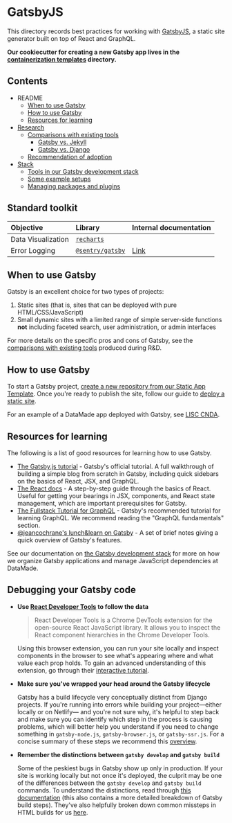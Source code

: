 # GatsbyJS

This directory records best practices for working with [GatsbyJS](https://github.com/datamade/tutorials/projects/1), a static site generator built on top of React and GraphQL.

**Our cookiecutter for creating a new Gatsby app lives in the [containerization templates](https://github.com/datamade/how-to/tree/master/docker/templates) directory.**

## Contents

- README
    - [When to use Gatsby](#when-to-use-gatsby)
    - [How to use Gatsby](#how-to-use-gatsby)
    - [Resources for learning](#resources-for-learning)
- [Research](./research/)
    - [Comparisons with existing tools](./research/comparisons-with-existing-tools.md)
        - [Gatsby vs. Jekyll](./research/comparisons-with-existing-tools.md#gatsby-vs-jekyll)
        - [Gatsby vs. Django](./research/comparisons-with-existing-tools.md#gatsby-vs-django)
    - [Recommendation of adoption](./research/recommendation-of-adoption.md)
- [Stack](stack.md)
    - [Tools in our Gatsby development stack](stack.md)
    - [Some example setups](stack.md#some-example-setups)
    - [Managing packages and plugins](stack.md#managing-packages-and-plugins)

## Standard toolkit

| Objective | Library | Internal documentation |
| :- | :- | :- |
| Data Visualization | [`recharts`](http://recharts.org/) | |
| Error Logging | [`@sentry/gatsby`](https://www.gatsbyjs.com/plugins/@sentry/gatsby/) | [Link](./../logging/sentry.md#logging-errors-in-gatsby-applications) |

## When to use Gatsby

Gatsby is an excellent choice for two types of projects:

1. Static sites (that is, sites that can be deployed with pure HTML/CSS/JavaScript)
2. Small dynamic sites with a limited range of simple server-side functions **not** including faceted search, user administration, or admin interfaces

For more details on the specific pros and cons of Gatsby, see the [comparisons with existing tools](./research/comparisons-with-existing-tools.md) produced during R&D.

## How to use Gatsby

To start a Gatsby project, [create a new repository from our Static App Template](https://github.com/datamade/static-app-template/generate). Once you're ready to publish the site, follow our guide to [deploy a static site](https://github.com/datamade/deploy-a-site/blob/master/Deploy-a-static-site.md).

For an example of a DataMade app deployed with Gatsby, see [LISC CNDA](https://github.com/datamade/lisc-cnda).

## Resources for learning

The following is a list of good resources for learning how to use Gatsby.

- [The Gatsby.js tutorial](https://www.gatsbyjs.org/tutorial/) - Gatsby's official tutorial. A full walkthrough of building a simple blog from scratch in Gatsby, including quick sidebars on the basics of React, JSX, and GraphQL.
- [The React docs](https://reactjs.org/docs/hello-world.html) - A step-by-step guide through the basics of React. Useful for getting your bearings in JSX, components, and React state management, which are important prerequisites for Gatsby.
- [The Fullstack Tutorial for GraphQL](https://www.howtographql.com/) - Gatsby's recommended tutorial for learning GraphQL. We recommend reading the "GraphQL fundamentals" section.
- [@jeancochrane's lunch&learn on Gatsby](https://gist.github.com/jeancochrane/705dda18da74fafe4b8182d15284114d) - A set of brief notes giving a quick overview of Gatsby's features.

See our documentation on [the Gatsby development stack](stack.md) for more on how we organize Gatsby applications and manage JavaScript dependencies at DataMade.

## Debugging your Gatsby code

- **Use [React Developer Tools](https://chrome.google.com/webstore/detail/react-developer-tools/fmkadmapgofadopljbjfkapdkoienihi) to follow the data**

    > React Developer Tools is a Chrome DevTools extension for the open-source React JavaScript library. It allows you to inspect the React component hierarchies in the Chrome Developer Tools.

    Using this browser extension, you can run your site locally and inspect components in the browser to see what's appearing where and what value each prop holds. To gain an advanced understanding of this extension, go through their [interactive tutorial](https://react-devtools-tutorial.now.sh/).

- **Make sure you've wrapped your head around the Gatsby lifecycle**

    Gatsby has a build lifecycle very conceptually distinct from Django projects. If you're running into errors while building your project—either locally or on Netlify— and you're not sure why, it's helpful to step back and make sure you can identify which step in the process is causing problems, which will better help you understand if you need to change something in `gatsby-node.js`, `gatsby-browser.js`, or `gatsby-ssr.js`. For a concise summary of these steps we recommend this [overview](https://www.narative.co/articles/understanding-the-gatsby-lifecycle).

- **Remember the distinctions between `gatsby develop` and `gatsby build`**

    Some of the peskiest bugs in Gatsby show up only in production. If your site is working locally but not once it's deployed, the culprit may be one of the differences between the `gatsby develop` and `gatsby build` commands. To understand the distinctions, read through [this documentation](https://www.gatsbyjs.com/docs/overview-of-the-gatsby-build-process) (this also contains a more detailed breakdown of Gatsby build steps). They've also helpfully broken down common missteps in HTML builds for us [here](https://www.gatsbyjs.com/docs/debugging-html-builds/).

    
